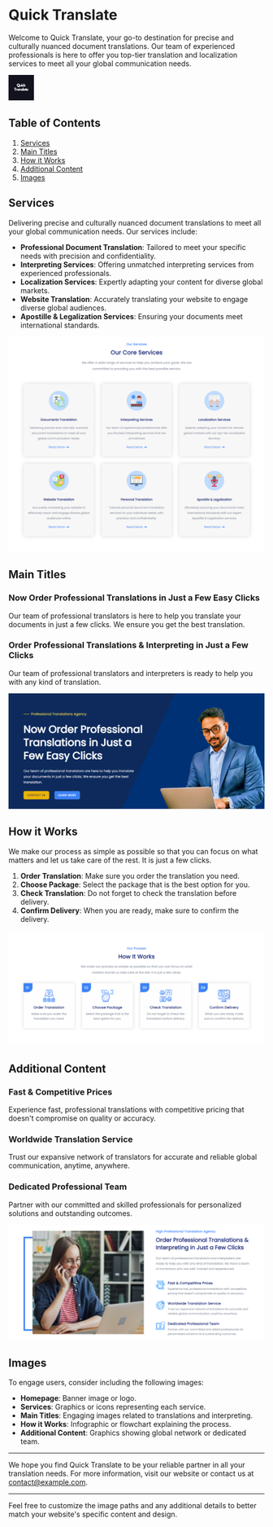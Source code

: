 # Quick Translate

Welcome to Quick Translate, your go-to destination for precise and culturally nuanced document translations. Our team of experienced professionals is here to offer you top-tier translation and localization services to meet all your global communication needs.

![Quick Translate Logo](/src/assets/readme/logo-sm.png)

## Table of Contents

1. [Services](#services)
2. [Main Titles](#main-titles)
3. [How it Works](#how-it-works)
4. [Additional Content](#additional-content)
5. [Images](#images)

## Services

Delivering precise and culturally nuanced document translations to meet all your global communication needs. Our services include:

- **Professional Document Translation**: Tailored to meet your specific needs with precision and confidentiality.
- **Interpreting Services**: Offering unmatched interpreting services from experienced professionals.
- **Localization Services**: Expertly adapting your content for diverse global markets.
- **Website Translation**: Accurately translating your website to engage diverse global audiences.
- **Apostille & Legalization Services**: Ensuring your documents meet international standards.

![Services](/src/assets/readme/services.png)

## Main Titles

### Now Order Professional Translations in Just a Few Easy Clicks

Our team of professional translators is here to help you translate your documents in just a few clicks. We ensure you get the best translation.

### Order Professional Translations & Interpreting in Just a Few Clicks

Our team of professional translators and interpreters is ready to help you with any kind of translation.

![Main Translation Image](/src/assets/readme/translation.png)

## How it Works

We make our process as simple as possible so that you can focus on what matters and let us take care of the rest. It is just a few clicks.

1. **Order Translation**: Make sure you order the translation you need.
2. **Choose Package**: Select the package that is the best option for you.
3. **Check Translation**: Do not forget to check the translation before delivery.
4. **Confirm Delivery**: When you are ready, make sure to confirm the delivery.

![Process](/src/assets/readme/process.png)

## Additional Content

### Fast & Competitive Prices

Experience fast, professional translations with competitive pricing that doesn't compromise on quality or accuracy.

### Worldwide Translation Service

Trust our expansive network of translators for accurate and reliable global communication, anytime, anywhere.

### Dedicated Professional Team

Partner with our committed and skilled professionals for personalized solutions and outstanding outcomes.

![Unique Features](/src/assets/readme/features.png)

## Images

To engage users, consider including the following images:

- **Homepage**: Banner image or logo.
- **Services**: Graphics or icons representing each service.
- **Main Titles**: Engaging images related to translations and interpreting.
- **How it Works**: Infographic or flowchart explaining the process.
- **Additional Content**: Graphics showing global network or dedicated team.

---

We hope you find Quick Translate to be your reliable partner in all your translation needs. For more information, visit our website or contact us at [contact@example.com](mailto:musazeshan.it@gmail.com).

---

Feel free to customize the image paths and any additional details to better match your website's specific content and design.
